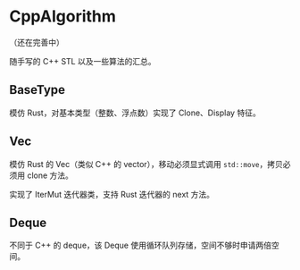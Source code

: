 # CppAlgorithm

（还在完善中）

随手写的 C++ STL 以及一些算法的汇总。

## BaseType

模仿 Rust，对基本类型（整数、浮点数）实现了 Clone、Display 特征。

## Vec

模仿 Rust 的 Vec（类似 C++ 的 vector），移动必须显式调用 `std::move`，拷贝必须用 clone 方法。

实现了 IterMut 迭代器类，支持 Rust 迭代器的 next 方法。

## Deque

不同于 C++ 的 deque，该 Deque 使用循环队列存储，空间不够时申请两倍空间。
